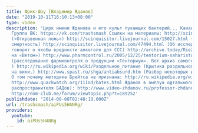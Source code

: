```yaml
---
title: Фрик-Шоу [Владимир Жданов]
date: "2019-10-11T16:10:13+08:00"
type: video
description: 'Цирк имени Жданова и его культ пукающих бактерий... Канал: https://www.youtube.com/user/TrashRecord
  Группа ВК: https://vk.com/trashsmash Ссылки на материалы: http://scinquisitor.livejournal.com/11152.html
  («Откровенная ложь») http://scinquisitor.livejournal.com/15027.html (Алкоголь и
  смертность) http://scinquisitor.livejournal.com/47494.html (Об исследованиях, которые
  говорят о якобы вредности алкоголя для ССС) http://archive.today/RieZ2 (Запрос фармконтроля
  на «Ветом») http://www.pharmcontrol.ru/2005/12/25/tentorium-saharistoe-konditerskoe-izdelie/#comment-124
  (расследование фармконтроля о продукции «Тенториум». Вот архив самого запроса: http://archive.today/RoRdM
  ) http://ru.wikipedia.org/wiki/Раздельное_питание (Критика раздельного питания есть
  на вики.) http://www.spast.ru/shga/antiabsurd.htm (Разбор некоторых искажений Жданова)
  О том почему методика Брейтса не признана: http://ru.wikipedia.org/wiki/Метод_Бейтса
  http://www.quackwatch.org/11Ind/bates.html Жданов в амплуа офтальмолога (по совместительству
  распространителя БАДов): http://www.video-zhdanov.ru/professor-zhdanov-vosstanovlenie-zreniya.html
  http://nnm-club.me/forum/viewtopic.php?t=189252'
publishdate: "2014-08-08T02:48:19.000Z"
url: /trashsmash/aiPUs5HANRg/
providers:
  youtube:
    id: aiPUs5HANRg
---
```

